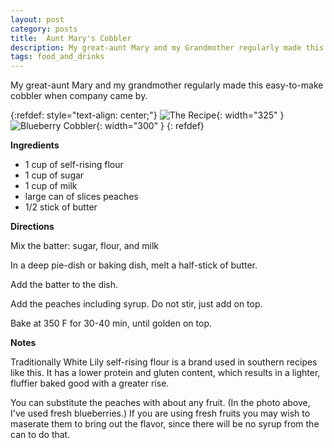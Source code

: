 ```yaml
---
layout: post
category: posts
title:  Aunt Mary's Cobbler
description: My great-aunt Mary and my Grandmother regularly made this easy-to-make cobbler.
tags: food_and_drinks
---
```

My great-aunt Mary and my grandmother regularly made this easy-to-make cobbler when company came by.

{:refdef: style="text-align: center;"}
![The Recipe](/posts/2024/04/images/cobbler1.jpg){: width="325" }
![Blueberry Cobbler](/posts/2024/04/images/cobbler2.jpg){: width="300" }
{: refdef} 

**Ingredients**

* 1 cup of self-rising flour
* 1 cup of sugar
* 1 cup of milk
* large can of slices peaches
* 1/2 stick of butter

**Directions**

Mix the batter: sugar, flour, and milk

In a deep pie-dish or baking dish, melt a half-stick of butter.

Add the batter to the dish.

Add the peaches including syrup. Do not stir, just add on top.

Bake at 350 F for 30-40 min, until golden on top.

**Notes**

Traditionally White Lily self-rising flour is a brand used in southern recipes like this.
It has a lower protein and gluten content, which results in a lighter, fluffier baked good
with a greater rise.

You can substitute the peaches with about any fruit. (In the photo above, I've used fresh
blueberries.) If you are using fresh fruits you may wish to maserate them to bring out the
flavor, since there will be no syrup from the can to do that.